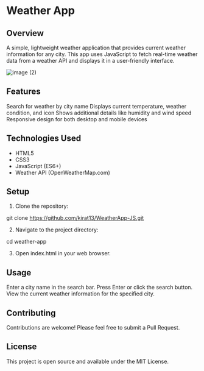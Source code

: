 # Weather App

## Overview

A simple, lightweight weather application that provides current weather information for any city. This app uses JavaScript to fetch real-time weather data from a weather API and displays it in a user-friendly interface.

![image (2)](https://github.com/user-attachments/assets/d715e377-1461-4ccc-9d17-e2ad865767f1)
## Features

Search for weather by city name
Displays current temperature, weather condition, and icon
Shows additional details like humidity and wind speed
Responsive design for both desktop and mobile devices
## Technologies Used

* HTML5
* CSS3
* JavaScript (ES6+)
* Weather API (OpenWeatherMap.com)
## Setup

1. Clone the repository:

git clone https://github.com/kirat13/WeatherApp-JS.git

2. Navigate to the project directory:

cd weather-app

3. Open index.html in your web browser.
## Usage

Enter a city name in the search bar.
Press Enter or click the search button.
View the current weather information for the specified city.
## Contributing

Contributions are welcome! Please feel free to submit a Pull Request.

## License

This project is open source and available under the MIT License.

